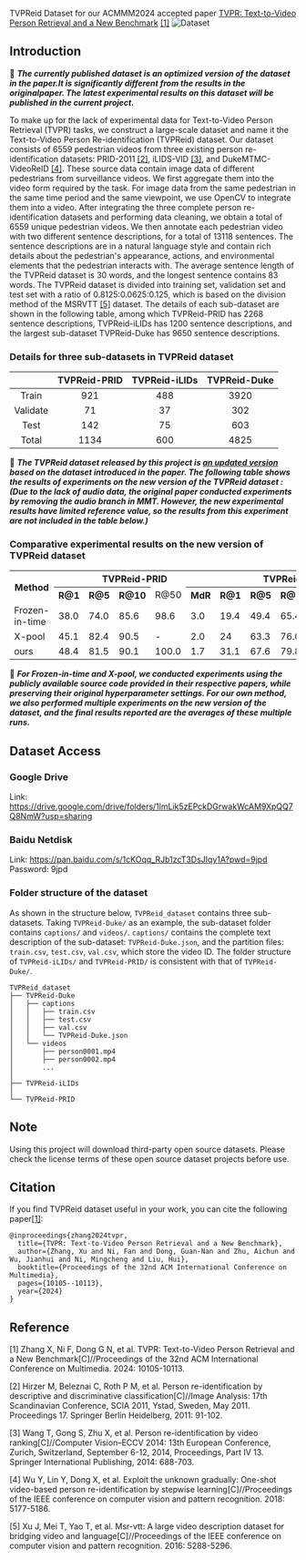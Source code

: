 <!--![image](https://github.com/user-attachments/assets/852fd61e-78a0-41a7-86b7-d70fac6c0995)# TVPReid-Dataset-->
TVPReid Dataset for our ACMMM2024 accepted paper [TVPR: Text-to-Video Person Retrieval and a New Benchmark](https://dl.acm.org/doi/10.1145/3664647.3681715) [[1]](#Reference)
![Dataset](./datasets-ciyun.png)

## Introduction

🚨 ***The currently published dataset is an optimized version of the dataset in the paper.lt is significantly different from the results in the originalpaper. The latest experimental results on this dataset will be published in the current project.***

To make up for the lack of experimental data for Text-to-Video Person Retrieval (TVPR) tasks, we construct a large-scale dataset and name it the Text-to-Video Person Re-identification (TVPReid) dataset. Our dataset consists of 6559 pedestrian videos from three existing person re-identification datasets: PRID-2011 [[2]](#Reference), iLIDS-VID [[3]](#Reference), and DukeMTMC-VideoReID [[4]](#Reference). These source data contain image data of different pedestrians from surveillance videos. We first aggregate them into the video form required by the task. For image data from the same pedestrian in the same time period and the same viewpoint, we use OpenCV to integrate them into a video. After integrating the three complete person re-identification datasets and performing data cleaning, we obtain a total of 6559 unique pedestrian videos. We then annotate each pedestrian video with two different sentence descriptions, for a total of 13118 sentences. The sentence descriptions are in a natural language style and contain rich details about the pedestrian's appearance, actions, and environmental elements that the pedestrian interacts with. The average sentence length of the TVPReid dataset is 30 words, and the longest sentence contains 83 words. The TVPReid dataset is divided into training set, validation set and test set with a ratio of 0.8125:0.0625:0.125, which is based on the division method of the MSRVTT [[5]](#Reference) dataset. The details of each sub-dataset are shown in the following table, among which TVPReid-PRID has 2268 sentence descriptions, TVPReid-iLIDs has 1200 sentence descriptions, and the largest sub-dataset TVPReid-Duke has 9650 sentence descriptions.
### Details for three sub-datasets in TVPReid dataset
|    |  TVPReid-PRID  |  TVPReid-iLIDs  |  TVPReid-Duke |
|:-------:|:-------:|:-------:|:-------:|
| Train | 921 | 488 | 3920 |
| Validate | 71 | 37 | 302 |
| Test | 142 | 75 | 603 |
| Total | 1134 | 600 | 4825 |


🚨 ***The TVPReid dataset released by this project is [an updated version](https://github.com/NjtechCVLab/TVPReid-Dataset) based on the dataset introduced in the paper.  The following table shows the results of experiments on the new version of the TVPReid dataset :(Due to the lack of audio data, the original paper conducted experiments by removing the audio branch in MMT. However, the new experimental results have limited reference value, so the results from this experiment are not included in the table below.)***
### Comparative experimental results on the new version of TVPReid dataset
<table>
  <tr>
    <th rowspan="2">Method</th>
    <th colspan="5">TVPReid-PRID</th>
    <th colspan="5">TVPReid-iLIDs</th>
    <th colspan="5">TVPReid-Duke</th>
  </tr>
  <tr>
    <th>R@1</th><th>R@5</th><th>R@10</th><td>R@50</td><th>MdR</th>
    <th>R@1</th><th>R@5</th><th>R@10</th><td>R@50</td><th>MdR</th>
    <th>R@1</th><th>R@5</th><th>R@10</th><td>R@50</td><th>MdR</th>
  </tr>
  <tr>
    <td>Frozen-in-time</td>
    <td>38.0</td><td>74.0</td><td>85.6</td><td>98.6</td><td>3.0</td>
    <td>19.4</td><td>49.4</td><td>65.4</td><td>99.4</td><td>6.0</td>
    <td>30.5</td><td>61.5</td><td>71.7</td><td>91.7</td><td>3.0</td>
  </tr>
  <tr>
    <td>X-pool</td>
    <td>45.1</td><td>82.4</td><td>90.5</td><td>-</td><td>2.0</td>
    <td>24</td><td>63.3</td><td>76.0</td><td>-</td><td>3.0</td>
    <td>34.1</td><td>65.4</td><td>76.1</td><td>-</td><td>3.0</td>
  </tr>
  <tr>
    <td>ours</td>
    <td>48.4</td><td>81.5</td><td>90.1</td><td>100.0</td><td>1.7</td>
    <td>31.1</td><td>67.6</td><td>79.8</td><td>100.0</td><td>2.5</td>
    <td>37.1</td><td>66.2</td><td>74.6</td><td>94.2</td><td>3.0</td>
  </tr>
</table>

🚨 ***For Frozen-in-time and X-pool, we conducted experiments using the publicly available source code provided in their respective papers, while preserving their original hyperparameter settings. For our own method, we also performed multiple experiments on the new version of the dataset, and the final results reported are the averages of these multiple runs.***

## Dataset Access

### Google Drive
Link: https://drive.google.com/drive/folders/1lmLik5zEPckDGrwakWcAM9XpQQ7Q8NmW?usp=sharing

### Baidu Netdisk
Link: https://pan.baidu.com/s/1cKOqq_RJb1zcT3DsJIqy1A?pwd=9jpd
Password: 9jpd

### Folder structure of the dataset
As shown in the structure below, `TVPReid_dataset` contains three sub-datasets. Taking `TVPReid-Duke/` as an example, the sub-dataset folder contains `captions/` and `videos/`. `captions/` contains the complete text description of the sub-dataset: `TVPReid-Duke.json`, and the partition files: `train.csv`, `test.csv`, `val.csv`, which store the video ID. The folder structure of `TVPReid-iLIDs/` and `TVPReid-PRID/` is consistent with that of `TVPReid-Duke/`.
```shell
TVPReid_dataset
├── TVPReid-Duke
│   ├── captions
│   │   ├── train.csv
│   │   ├── test.csv
│   │   ├── val.csv
│   │   └── TVPReid-Duke.json
│   └── videos
│       ├── person0001.mp4
│       ├── person0002.mp4
│       ...
│
├── TVPReid-iLIDs
│
└── TVPReid-PRID
```

## Note
Using this project will download third-party open source datasets. Please check the license terms of these open source dataset projects before use.

## Citation
If you find TVPReid dataset useful in your work, you can cite the following paper[[1]](#Reference):
```shell
@inproceedings{zhang2024tvpr,
  title={TVPR: Text-to-Video Person Retrieval and a New Benchmark},
  author={Zhang, Xu and Ni, Fan and Dong, Guan-Nan and Zhu, Aichun and Wu, Jianhui and Ni, Mingcheng and Liu, Hui},
  booktitle={Proceedings of the 32nd ACM International Conference on Multimedia},
  pages={10105--10113},
  year={2024}
}
```

## Reference
[1] Zhang X, Ni F, Dong G N, et al. TVPR: Text-to-Video Person Retrieval and a New Benchmark[C]//Proceedings of the 32nd ACM International Conference on Multimedia. 2024: 10105-10113.

[2] Hirzer M, Beleznai C, Roth P M, et al. Person re-identification by descriptive and discriminative classification[C]//Image Analysis: 17th Scandinavian Conference, SCIA 2011, Ystad, Sweden, May 2011. Proceedings 17. Springer Berlin Heidelberg, 2011: 91-102.

[3] Wang T, Gong S, Zhu X, et al. Person re-identification by video ranking[C]//Computer Vision–ECCV 2014: 13th European Conference, Zurich, Switzerland, September 6-12, 2014, Proceedings, Part IV 13. Springer International Publishing, 2014: 688-703.

[4] Wu Y, Lin Y, Dong X, et al. Exploit the unknown gradually: One-shot video-based person re-identification by stepwise learning[C]//Proceedings of the IEEE conference on computer vision and pattern recognition. 2018: 5177-5186.

[5] Xu J, Mei T, Yao T, et al. Msr-vtt: A large video description dataset for bridging video and language[C]//Proceedings of the IEEE conference on computer vision and pattern recognition. 2016: 5288-5296.

